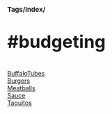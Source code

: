 # <p style='font-size: 15px;'>Tags/Index/</p>
# <p style='font-size: 40px;'>#budgeting</p>

<a href='buffalotubes.html'>BuffaloTubes</a> \
<a href='burgers.html'>Burgers</a> \
<a href='meatballs.html'>Meatballs</a> \
<a href='sauce.html'>Sauce</a> \
<a href='taquitos.html'>Taquitos</a>
